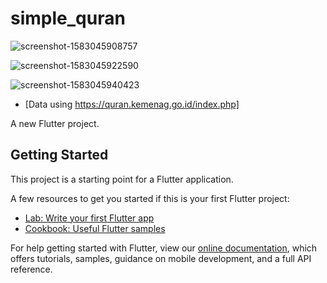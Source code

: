 # simple_quran

![screenshot-1583045908757](https://user-images.githubusercontent.com/17212355/75621354-9aadfc80-5bc5-11ea-81aa-3be24d93cbd2.jpg)

![screenshot-1583045922590](https://user-images.githubusercontent.com/17212355/75621369-d47f0300-5bc5-11ea-9166-000c40c497b6.jpg)

![screenshot-1583045940423](https://user-images.githubusercontent.com/17212355/75621377-fe382a00-5bc5-11ea-8416-e6a30e1244e3.jpg)

- [Data using https://quran.kemenag.go.id/index.php]

A new Flutter project.

## Getting Started

This project is a starting point for a Flutter application.

A few resources to get you started if this is your first Flutter project:

- [Lab: Write your first Flutter app](https://flutter.dev/docs/get-started/codelab)
- [Cookbook: Useful Flutter samples](https://flutter.dev/docs/cookbook)

For help getting started with Flutter, view our
[online documentation](https://flutter.dev/docs), which offers tutorials,
samples, guidance on mobile development, and a full API reference.
